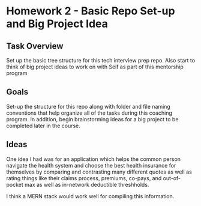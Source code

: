 # Homework 2 - Basic Repo Set-up and Big Project Idea

## Task Overview
Set up the basic tree structure for this tech interview prep repo. Also start to think of big project ideas to work on with Seif as part of this mentorship program

## Goals
Set-up the structure for this repo along with folder and file naming conventions that help organize all of the tasks during this coaching program. In addition, begin brainstorming ideas for a big project to be completed later in the course.

## Ideas
One idea I had was for an application which helps the common person navigate the health system and choose the best health insurance for themselves by comparing and contrasting many different quotes as well as rating things like their claims process, premiums, co-pays, and out-of-pocket max as well as in-network deductible threshholds.

I think a MERN stack would work well for compiling this information.